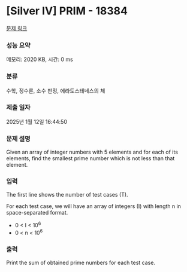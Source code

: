 # [Silver IV] PRIM - 18384 

[문제 링크](https://www.acmicpc.net/problem/18384) 

### 성능 요약

메모리: 2020 KB, 시간: 0 ms

### 분류

수학, 정수론, 소수 판정, 에라토스테네스의 체

### 제출 일자

2025년 1월 12일 16:44:50

### 문제 설명

<p>Given an array of integer numbers with 5 elements and for each of its elements, find the smallest prime number which is not less than that element.</p>

### 입력 

 <p>The first line shows the number of test cases (T).</p>

<p>For each test case, we will have an array of integers (I) with length n in space-separated format.</p>

<ul>
	<li>0 < I < 10<sup>6</sup></li>
	<li>0 < n < 10<sup>6</sup></li>
</ul>

### 출력 

 <p>Print the sum of obtained prime numbers for each test case.</p>

